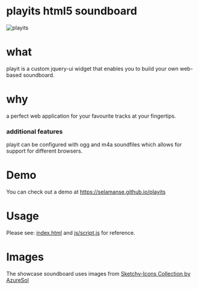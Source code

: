 # playits html5 soundboard

![playits](https://cloud.githubusercontent.com/assets/16484527/19606212/7f67714e-97de-11e6-9dec-3ea1c4ca4c72.PNG)

# what

playit is a custom jquery-ui widget that enables you to build your own web-based soundboard.

# why

a perfect web application for your favourite tracks at your fingertips.

### additional features

playit can be configured with ogg and m4a soundfiles which allows for support for different browsers.

# Demo

You can check out a demo at https://selamanse.github.io/playits

# Usage

Please see: [index.html](index.html) and [js/script.js](js/script.js) for reference.

# Images

The showcase soundboard uses images from [Sketchy-Icons Collection by AzureSol](http://azuresol.deviantart.com/art/Sketchy-Icons-134668163)
